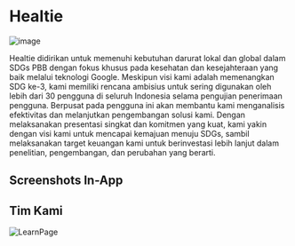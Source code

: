 # Healtie
![image](https://i.ibb.co/k0rN9rf/Group-2085-1.png)

Healtie didirikan untuk memenuhi kebutuhan darurat lokal dan global dalam SDGs PBB dengan fokus khusus pada kesehatan dan kesejahteraan yang baik melalui teknologi Google. Meskipun visi kami adalah memenangkan SDG ke-3, kami memiliki rencana ambisius untuk sering digunakan oleh lebih dari 30 pengguna di seluruh Indonesia selama pengujian penerimaan pengguna. Berpusat pada pengguna ini akan membantu kami menganalisis efektivitas dan melanjutkan pengembangan solusi kami. Dengan melaksanakan presentasi singkat dan komitmen yang kuat, kami yakin dengan visi kami untuk mencapai kemajuan menuju SDGs, sambil melaksanakan target keuangan kami untuk berinvestasi lebih lanjut dalam penelitian, pengembangan, dan perubahan yang berarti.



## Screenshots In-App

<!-- garis bawah -->
## Tim Kami
<!-- gambar -->
![LearnPage](https://i.ibb.co/tQchxk1/Amoeba-Hustler-Stage-2.jpg)
